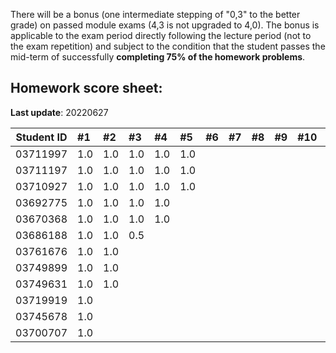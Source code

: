 There will be a bonus (one intermediate stepping of "0,3" to the better grade) on passed module exams (4,3 is not upgraded to 4,0). The bonus is applicable to the exam period directly following the lecture period (not to the exam repetition) and subject to the condition that the student passes the mid-term of successfully **completing 75% of the homework problems**.


## Homework score sheet:

**Last update**: 20220627

| Student ID | #1   | #2   | #3   | #4   | #5   | #6   | #7   | #8   | #9   | #10  | Sum  |
| ---------- | :--- | :--- | :--- | :--- | :--- | :--- | :--- | :--- | :--- | :--- | :--- |
| 03711997   | 1.0  | 1.0  | 1.0  | 1.0  | 1.0  |      |      |      |      |      | 5.0  |
| 03711197   | 1.0  | 1.0  | 1.0  | 1.0  | 1.0  |      |      |      |      |      | 5.0  |
| 03710927   | 1.0  | 1.0  | 1.0  | 1.0  | 1.0  |      |      |      |      |      | 5.0  |
| 03692775   | 1.0  | 1.0  | 1.0  | 1.0  |      |      |      |      |      |      | 4.0  |
| 03670368   | 1.0  | 1.0  | 1.0  | 1.0  |      |      |      |      |      |      | 4.0  |
| 03686188   | 1.0  | 1.0  | 0.5  |      |      |      |      |      |      |      | 2.5  |
| 03761676   | 1.0  | 1.0  |      |      |      |      |      |      |      |      | 2.0  |
| 03749899   | 1.0  | 1.0  |      |      |      |      |      |      |      |      | 2.0  |
| 03749631   | 1.0  | 1.0  |      |      |      |      |      |      |      |      | 2.0  |
| 03719919   | 1.0  |      |      |      |      |      |      |      |      |      | 1.0  |
| 03745678   | 1.0  |      |      |      |      |      |      |      |      |      | 1.0  |
| 03700707   | 1.0  |      |      |      |      |      |      |      |      |      | 1.0  |
